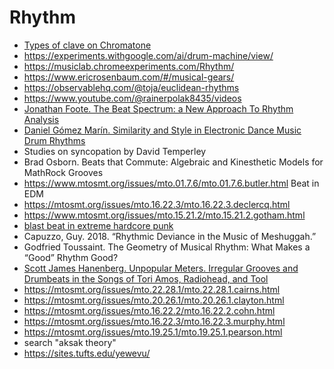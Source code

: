 Rhythm
===

- [Types of clave on Chromatone](https://chromatone.center/theory/rhythm/system/clave/)
- https://experiments.withgoogle.com/ai/drum-machine/view/
- https://musiclab.chromeexperiments.com/Rhythm/
- https://www.ericrosenbaum.com/#/musical-gears/
- https://observablehq.com/@toja/euclidean-rhythms
- https://www.youtube.com/@rainerpolak8435/videos
- [Jonathan Foote. The Beat Spectrum: a New Approach To Rhythm Analysis](http://www.rotorbrain.com/foote/papers/icme2001/icmehtml.htm)
- [Daniel Gómez Marín. Similarity and Style in Electronic Dance Music Drum Rhythms](https://www.tdx.cat/bitstream/handle/10803/543841/tdgm.pdf?sequence=1)
- Studies on syncopation by David Temperley
- Brad Osborn. Beats that Commute: Algebraic and Kinesthetic Models for MathRock Grooves
- https://www.mtosmt.org/issues/mto.01.7.6/mto.01.7.6.butler.html Beat in EDM
- https://mtosmt.org/issues/mto.16.22.3/mto.16.22.3.declercq.html
- https://www.mtosmt.org/issues/mto.15.21.2/mto.15.21.2.gotham.html
- [blast beat in extreme hardcore punk](https://mtosmt.org/issues/mto.19.25.1/mto.19.25.1.pearson.html)
- Capuzzo, Guy. 2018. “Rhythmic Deviance in the Music of Meshuggah.”
- Godfried Toussaint. The Geometry of Musical Rhythm: What Makes a “Good” Rhythm Good?
- [Scott James Hanenberg. Unpopular Meters. Irregular Grooves and Drumbeats in the Songs of Tori Amos, Radiohead, and Tool](https://tspace.library.utoronto.ca/bitstream/1807/91968/4/Hanenberg_Scott_201811_PhD_thesis.pdf)
- https://mtosmt.org/issues/mto.22.28.1/mto.22.28.1.cairns.html
- https://mtosmt.org/issues/mto.20.26.1/mto.20.26.1.clayton.html
- https://mtosmt.org/issues/mto.16.22.2/mto.16.22.2.cohn.html
- https://mtosmt.org/issues/mto.16.22.3/mto.16.22.3.murphy.html
- https://mtosmt.org/issues/mto.19.25.1/mto.19.25.1.pearson.html
- search "aksak theory"
- https://sites.tufts.edu/yewevu/
